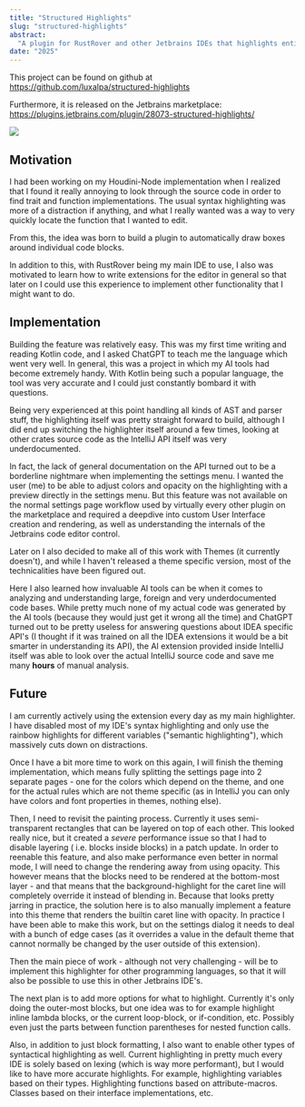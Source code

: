 ```yaml
---
title: "Structured Highlights"
slug: "structured-highlights"
abstract:
  "A plugin for RustRover and other Jetbrains IDEs that highlights entire code blocks (like functions and structs) in order to make code navigation easier."
date: "2025"
---
```


This project can be found on github at  
<https://github.com/luxalpa/structured-highlights>

Furthermore, it is released on the Jetbrains
marketplace: <https://plugins.jetbrains.com/plugin/28073-structured-highlights/>

![](https://plugins.jetbrains.com/files/28073/screenshot_bf52b0ab-d588-468e-803d-f920e6381609)

## Motivation

I had been working on my Houdini-Node implementation when I realized that I found it really annoying to look through the
source code in order to find trait and function implementations. The usual syntax highlighting was more of a distraction
if anything, and what I really wanted was a way to very quickly locate the function that I wanted to edit.

From this, the idea was born to build a plugin to automatically draw boxes around individual code blocks.

In addition to this, with RustRover being my main IDE to use, I also was motivated to learn how to write extensions for
the editor in general so that later on I could use this experience to implement other functionality that I might want to
do.

## Implementation

Building the feature was relatively easy. This was my first time writing and reading Kotlin code, and I asked ChatGPT to
teach me the language which went very well. In general, this was a project in which my AI tools had become extremely
handy. With Kotlin being such a popular language, the tool was very accurate and I could just constantly bombard it with
questions.

Being very experienced at this point handling all kinds of AST and parser stuff, the highlighting itself was pretty
straight forward to build, although I did end up switching the highlighter itself around a few times, looking at other
crates source code as the IntelliJ API itself was very underdocumented.

In fact, the lack of general documentation on the API turned out to be a borderline nightmare when implementing the
settings menu. I wanted the user (me) to be able to adjust colors and opacity on the highlighting with a preview
directly in the settings menu. But this feature was not available on the normal settings page workflow used by virtually
every other plugin on the marketplace and required a deepdive into custom User Interface creation and rendering, as well
as understanding the internals of the Jetbrains code editor control.

Later on I also decided to make all of this work with Themes (it currently doesn't), and while I haven't released a
theme specific version, most of the technicalities have been figured out.

Here I also learned how invaluable AI tools can be when it comes to analyzing and understanding large, foreign and very
underdocumented code bases. While pretty much none of my actual code was generated by the AI tools (because they would
just get it wrong all the time) and ChatGPT turned out to be pretty useless for answering questions about IDEA specific
API's (I thought if it was trained on all the IDEA extensions it would be a bit smarter in understanding its API), the
AI extension provided inside IntelliJ itself was able to look over the actual IntelliJ source code and save me many
**hours** of manual analysis.

## Future

I am currently actively using the extension every day as my main highlighter. I have disabled most of my IDE's syntax
highlighting and only use the rainbow highlights for different variables ("semantic highlighting"), which massively cuts
down on distractions.

Once I have a bit more time to work on this again, I will finish the theming implementation, which means fully splitting
the settings page into 2 separate pages - one for the colors which depend on the theme, and one for the actual rules
which are not theme specific (as in IntelliJ you can only have colors and font properties in themes, nothing else).

Then, I need to revisit the painting process. Currently it uses semi-transparent rectangles that can be layered on top
of each other. This looked really nice, but it created a *severe* performance issue so that I had to disable layering (
i.e. blocks inside blocks) in a patch update. In order to reenable this feature, and also make performance even better
in normal mode, I will need to change the rendering away from using opacity. This however means that the blocks need to
be rendered at the bottom-most layer - and that means that the background-highlight for the caret line will completely
override it instead of blending in. Because that looks pretty jarring in practice, the solution here is to also manually
implement a feature into this theme that renders the builtin caret line with opacity. In practice I have been able to
make this work, but on the settings dialog it needs to deal with a bunch of edge cases (as it overrides a value in the
default theme that cannot normally be changed by the user outside of this extension).

Then the main piece of work - although not very challenging - will be to implement this highlighter for other
programming languages, so that it will also be possible to use this in other Jetbrains IDE's.

The next plan is to add more options for what to highlight. Currently it's only doing the outer-most blocks, but one
idea was to for example highlight inline lambda blocks, or the current loop-block, or if-condition, etc. Possibly even
just the parts between function parentheses for nested function calls.

Also, in addition to just block formatting, I also want to enable other types of syntactical highlighting as well.
Current highlighting in pretty much every IDE is solely based on lexing (which is way more performant), but I would like
to have more accurate highlights. For example, highlighting variables based on their types. Highlighting functions based
on attribute-macros. Classes based on their interface implementations, etc.